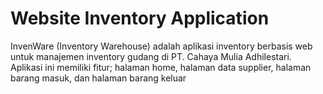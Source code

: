 # Website Inventory Application
InvenWare (Inventory Warehouse) adalah aplikasi inventory berbasis web untuk manajemen inventory gudang di PT. Cahaya Mulia Adhilestari. Aplikasi ini memiliki fitur; halaman home, halaman data supplier, halaman barang masuk, dan halaman barang keluar
